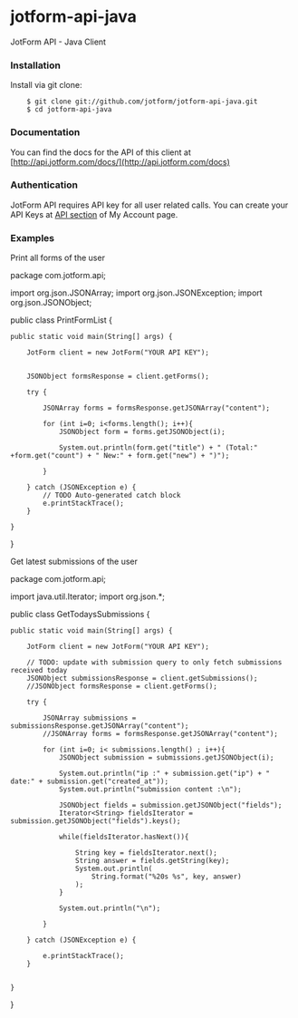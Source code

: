 jotform-api-java 
===============
JotForm API - Java Client


### Installation

Install via git clone:

        $ git clone git://github.com/jotform/jotform-api-java.git
        $ cd jotform-api-java
        

### Documentation

You can find the docs for the API of this client at [http://api.jotform.com/docs/](http://api.jotform.com/docs)

### Authentication

JotForm API requires API key for all user related calls. You can create your API Keys at  [API section](http://www.jotform.com/myaccount/api) of My Account page.

### Examples

Print all forms of the user

package com.jotform.api;

import org.json.JSONArray;
import org.json.JSONException;
import org.json.JSONObject;

public class PrintFormList {

	
	public static void main(String[] args) {
	
		JotForm client = new JotForm("YOUR API KEY");
		
		
		JSONObject formsResponse = client.getForms();
		
		try {
			
			JSONArray forms = formsResponse.getJSONArray("content");
			
			for (int i=0; i<forms.length(); i++){
				JSONObject form = forms.getJSONObject(i);
				
				System.out.println(form.get("title") + " (Total:" +form.get("count") + " New:" + form.get("new") + ")");
				
			}
		
		} catch (JSONException e) {
			// TODO Auto-generated catch block
			e.printStackTrace();
		}
		
	}

}
   
Get latest submissions of the user

package com.jotform.api;

import java.util.Iterator;
import org.json.*;

public class GetTodaysSubmissions {

	public static void main(String[] args) {
		
		JotForm client = new JotForm("YOUR API KEY");
		
		// TODO: update with submission query to only fetch submissions received today
		JSONObject submissionsResponse = client.getSubmissions();
		//JSONObject formsResponse = client.getForms();
		
		try {
			
			JSONArray submissions = submissionsResponse.getJSONArray("content");
			//JSONArray forms = formsResponse.getJSONArray("content");
			
			for (int i=0; i< submissions.length() ; i++){
				JSONObject submission = submissions.getJSONObject(i);
				
				System.out.println("ip :" + submission.get("ip") + " date:" + submission.get("created_at"));
				System.out.println("submission content :\n");
				
				JSONObject fields = submission.getJSONObject("fields");
				Iterator<String> fieldsIterator = submission.getJSONObject("fields").keys();
				
				while(fieldsIterator.hasNext()){

					String key = fieldsIterator.next();
					String answer = fields.getString(key);
					System.out.println(
						String.format("%20s %s", key, answer)
					);
				}
				
				System.out.println("\n");
				
			}
		
		} catch (JSONException e) {
			
			e.printStackTrace();
		}
		
		
	}

}

    
